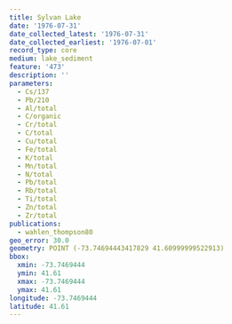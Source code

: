 ```yaml
---
title: Sylvan Lake
date: '1976-07-31'
date_collected_latest: '1976-07-31'
date_collected_earliest: '1976-07-01'
record_type: core
medium: lake_sediment
feature: '473'
description: ''
parameters:
  - Cs/137
  - Pb/210
  - Al/total
  - C/organic
  - Cr/total
  - C/total
  - Cu/total
  - Fe/total
  - K/total
  - Mn/total
  - N/total
  - Pb/total
  - Rb/total
  - Ti/total
  - Zn/total
  - Zr/total
publications:
  - wahlen_thompson80
geo_error: 30.0
geometry: POINT (-73.74694443417829 41.60999999522913)
bbox:
  xmin: -73.7469444
  ymin: 41.61
  xmax: -73.7469444
  ymax: 41.61
longitude: -73.7469444
latitude: 41.61
---
```

